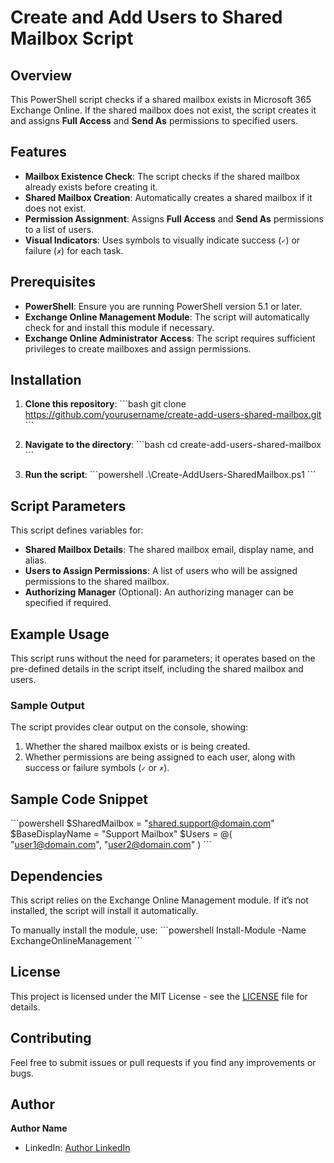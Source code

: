 
# Create and Add Users to Shared Mailbox Script

## Overview

This PowerShell script checks if a shared mailbox exists in Microsoft 365 Exchange Online. If the shared mailbox does not exist, the script creates it and assigns **Full Access** and **Send As** permissions to specified users.

## Features

- **Mailbox Existence Check**: The script checks if the shared mailbox already exists before creating it.
- **Shared Mailbox Creation**: Automatically creates a shared mailbox if it does not exist.
- **Permission Assignment**: Assigns **Full Access** and **Send As** permissions to a list of users.
- **Visual Indicators**: Uses symbols to visually indicate success (`✓`) or failure (`✗`) for each task.

## Prerequisites

- **PowerShell**: Ensure you are running PowerShell version 5.1 or later.
- **Exchange Online Management Module**: The script will automatically check for and install this module if necessary.
- **Exchange Online Administrator Access**: The script requires sufficient privileges to create mailboxes and assign permissions.

## Installation

1. **Clone this repository**:
   \`\`\`bash
   git clone https://github.com/yourusername/create-add-users-shared-mailbox.git
   \`\`\`

2. **Navigate to the directory**:
   \`\`\`bash
   cd create-add-users-shared-mailbox
   \`\`\`

3. **Run the script**:
   \`\`\`powershell
   .\Create-AddUsers-SharedMailbox.ps1
   \`\`\`

## Script Parameters

This script defines variables for:
- **Shared Mailbox Details**: The shared mailbox email, display name, and alias.
- **Users to Assign Permissions**: A list of users who will be assigned permissions to the shared mailbox.
- **Authorizing Manager** (Optional): An authorizing manager can be specified if required.

## Example Usage

This script runs without the need for parameters; it operates based on the pre-defined details in the script itself, including the shared mailbox and users.

### Sample Output

The script provides clear output on the console, showing:

1. Whether the shared mailbox exists or is being created.
2. Whether permissions are being assigned to each user, along with success or failure symbols (`✓` or `✗`).

## Sample Code Snippet

\`\`\`powershell
$SharedMailbox = "shared.support@domain.com"
$BaseDisplayName = "Support Mailbox"
$Users = @(
    "user1@domain.com",
    "user2@domain.com"
)
\`\`\`

## Dependencies

This script relies on the Exchange Online Management module. If it’s not installed, the script will install it automatically.

To manually install the module, use:
\`\`\`powershell
Install-Module -Name ExchangeOnlineManagement
\`\`\`

## License

This project is licensed under the MIT License - see the [LICENSE](LICENSE) file for details.

## Contributing

Feel free to submit issues or pull requests if you find any improvements or bugs.

## Author

**Author Name**  
- LinkedIn: [Author LinkedIn](https://linkedin.com)
